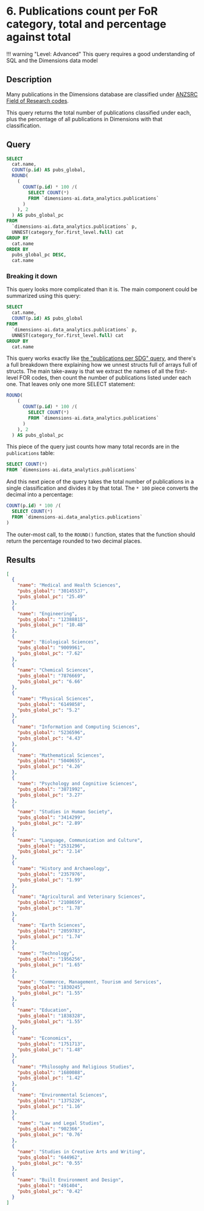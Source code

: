 # 6. Publications count per FoR category, total and percentage against total

!!! warning "Level: Advanced"
    This query requires a good understanding of SQL and the Dimensions data model

## Description

Many publications in the Dimensions database are classified under [ANZSRC Field of Research codes](https://dimensions.freshdesk.com/support/solutions/articles/23000018820). 

This query returns the total number of publications classified under each, plus the percentage of all publications in Dimensions with that classification.

## Query

```sql
SELECT
  cat.name,
  COUNT(p.id) AS pubs_global,
  ROUND(
    (
      COUNT(p.id) * 100 /(
        SELECT COUNT(*)
        FROM `dimensions-ai.data_analytics.publications`
      )
    ), 2
  ) AS pubs_global_pc
FROM
  `dimensions-ai.data_analytics.publications` p,
  UNNEST(category_for.first_level.full) cat
GROUP BY
  cat.name
ORDER BY
  pubs_global_pc DESC,
  cat.name
```

### Breaking it down

This query looks more complicated than it is. The main component could be summarized using this query:

```sql
SELECT
  cat.name,
  COUNT(p.id) AS pubs_global
FROM
  `dimensions-ai.data_analytics.publications` p,
  UNNEST(category_for.first_level.full) cat
GROUP BY
  cat.name
```

This query works exactly like [the "publications per SDG" query](05.md), and there's a full breakdown there explaining how we unnest structs full of arrays full of structs. The main take-away is that we extract the names of all the first-level FOR codes, then count the number of publications listed under each one. That leaves only one more SELECT statement:

```sql
ROUND(
    (
      COUNT(p.id) * 100 /(
        SELECT COUNT(*)
        FROM `dimensions-ai.data_analytics.publications`
      )
    ), 2
  ) AS pubs_global_pc
```

This piece of the query just counts how many total records are in the `publications` table:
```sql
SELECT COUNT(*)
FROM `dimensions-ai.data_analytics.publications`
```

And this next piece of the query takes the total number of publications in a single classification and divides it by that total. The `* 100` piece converts the decimal into a percentage:
```sql
COUNT(p.id) * 100 /(
  SELECT COUNT(*)
  FROM `dimensions-ai.data_analytics.publications`
)
```

The outer-most call, to the `ROUND()` function, states that the function should return the percentage rounded to two decimal places.



## Results

```json
[
  {
    "name": "Medical and Health Sciences",
    "pubs_global": "30145537",
    "pubs_global_pc": "25.49"
  },
  {
    "name": "Engineering",
    "pubs_global": "12388815",
    "pubs_global_pc": "10.48"
  },
  {
    "name": "Biological Sciences",
    "pubs_global": "9009961",
    "pubs_global_pc": "7.62"
  },
  {
    "name": "Chemical Sciences",
    "pubs_global": "7876669",
    "pubs_global_pc": "6.66"
  },
  {
    "name": "Physical Sciences",
    "pubs_global": "6149858",
    "pubs_global_pc": "5.2"
  },
  {
    "name": "Information and Computing Sciences",
    "pubs_global": "5236596",
    "pubs_global_pc": "4.43"
  },
  {
    "name": "Mathematical Sciences",
    "pubs_global": "5040655",
    "pubs_global_pc": "4.26"
  },
  {
    "name": "Psychology and Cognitive Sciences",
    "pubs_global": "3871992",
    "pubs_global_pc": "3.27"
  },
  {
    "name": "Studies in Human Society",
    "pubs_global": "3414299",
    "pubs_global_pc": "2.89"
  },
  {
    "name": "Language, Communication and Culture",
    "pubs_global": "2531296",
    "pubs_global_pc": "2.14"
  },
  {
    "name": "History and Archaeology",
    "pubs_global": "2357976",
    "pubs_global_pc": "1.99"
  },
  {
    "name": "Agricultural and Veterinary Sciences",
    "pubs_global": "2108659",
    "pubs_global_pc": "1.78"
  },
  {
    "name": "Earth Sciences",
    "pubs_global": "2059783",
    "pubs_global_pc": "1.74"
  },
  {
    "name": "Technology",
    "pubs_global": "1956256",
    "pubs_global_pc": "1.65"
  },
  {
    "name": "Commerce, Management, Tourism and Services",
    "pubs_global": "1830245",
    "pubs_global_pc": "1.55"
  },
  {
    "name": "Education",
    "pubs_global": "1838328",
    "pubs_global_pc": "1.55"
  },
  {
    "name": "Economics",
    "pubs_global": "1751713",
    "pubs_global_pc": "1.48"
  },
  {
    "name": "Philosophy and Religious Studies",
    "pubs_global": "1680088",
    "pubs_global_pc": "1.42"
  },
  {
    "name": "Environmental Sciences",
    "pubs_global": "1375226",
    "pubs_global_pc": "1.16"
  },
  {
    "name": "Law and Legal Studies",
    "pubs_global": "902366",
    "pubs_global_pc": "0.76"
  },
  {
    "name": "Studies in Creative Arts and Writing",
    "pubs_global": "644962",
    "pubs_global_pc": "0.55"
  },
  {
    "name": "Built Environment and Design",
    "pubs_global": "491404",
    "pubs_global_pc": "0.42"
  }
]
```
